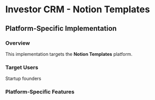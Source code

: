 # Investor CRM - Notion Templates

## Platform-Specific Implementation

### Overview
This implementation targets the **Notion Templates** platform.

### Target Users
Startup founders

### Platform-Specific Features
